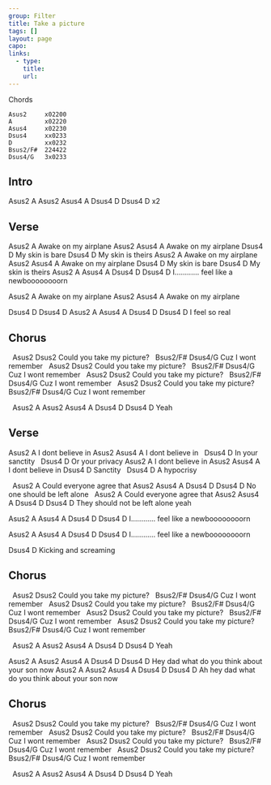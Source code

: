 ```yaml
---
group: Filter
title: Take a picture
tags: []
layout: page
capo: 
links: 
  - type: 
    title: 
    url: 
---
```


Chords
```chordpro
Asus2     x02200
A         x02220
Asus4     x02230
Dsus4     xx0233
D         xx0232
Bsus2/F#  224422
Dsus4/G   3x0233
```

## Intro

Asus2 A Asus2 Asus4 A Dsus4 D Dsus4 D x2

## Verse

 Asus2   A
Awake on my airplane
 Asus2   Asus4   A
Awake on my airplane
Dsus4   D
My skin is bare
Dsus4   D
My skin is theirs
 Asus2   A
Awake on my airplane
 Asus2   Asus4  A
Awake on my airplane
Dsus4   D
My skin is bare
Dsus4   D
My skin is theirs
Asus2   A     Asus4      A              Dsus4 D    Dsus4  D
I............ feel like a newboooooooorn

 Asus2   A
Awake on my airplane
 Asus2   Asus4  A
Awake on my airplane

Dsus4  D   Dsus4  D      Asus2 A Asus4 A Dsus4 D Dsus4  D
I          feel   so real

## Chorus

&nbsp; Asus2       Dsus2
Could you take my picture?
&nbsp; Bsus2/F#   Dsus4/G
Cuz I wont remember
&nbsp; Asus2      Dsus2
Could you take my picture?
&nbsp; Bsus2/F#   Dsus4/G
Cuz I wont remember
&nbsp; Asus2      Dsus2
Could you take my picture?
&nbsp; Bsus2/F#   Dsus4/G
Cuz I wont remember
&nbsp; Asus2      Dsus2
Could you take my picture?
&nbsp;   Bsus2/F#   Dsus4/G
Cuz I wont remember

&nbsp;      Asus2 A Asus2 Asus4 A Dsus4 D Dsus4 D
Yeah

## Verse

 Asus2   A
I dont believe in
 Asus2   Asus4  A
I dont believe in
&nbsp;  Dsus4  D
In your sanctity
&nbsp;  Dsus4    D
Or your privacy
 Asus2   A
I dont believe in
 Asus2   Asus4  A
I dont believe in
 Dsus4  D
Sanctity
&nbsp; Dsus4 D
A hypocrisy

&nbsp; Asus2        A
Could everyone agree that
Asus2  Asus4   A             Dsus4  D Dsus4 D
No one should be left alone
&nbsp; Asus2          A
Could everyone agree that
Asus2 Asus4   A         Dsus4  D Dsus4 D
They should not be left alone yeah

Asus2   A     Asus4      A              Dsus4 D    Dsus4  D
I............ feel like a newboooooooorn

Asus2   A     Asus4      A              Dsus4 D    Dsus4  D
I............ feel like a newboooooooorn

Dsus4        D
Kicking and screaming

## Chorus

&nbsp; Asus2       Dsus2
Could you take my picture?
&nbsp; Bsus2/F#   Dsus4/G
Cuz I wont remember
&nbsp; Asus2      Dsus2
Could you take my picture?
&nbsp; Bsus2/F#   Dsus4/G
Cuz I wont remember
&nbsp; Asus2      Dsus2
Could you take my picture?
&nbsp; Bsus2/F#   Dsus4/G
Cuz I wont remember
&nbsp; Asus2      Dsus2
Could you take my picture?
&nbsp; Bsus2/F#   Dsus4/G
Cuz I wont remember

&nbsp;      Asus2 A Asus2 Asus4 A Dsus4 D Dsus4 D
Yeah

Asus2    A     Asus2      Asus4        A         Dsus4 D Dsus4 D
Hey    dad what do you think about your son now
Asus2    A     Asus2      Asus4        A         Dsus4 D Dsus4 D
Ah hey    dad what do you think about your son now

## Chorus

&nbsp; Asus2       Dsus2
Could you take my picture?
&nbsp; Bsus2/F#   Dsus4/G
Cuz I wont remember
&nbsp; Asus2      Dsus2
Could you take my picture?
&nbsp; Bsus2/F#   Dsus4/G
Cuz I wont remember
&nbsp; Asus2      Dsus2
Could you take my picture?
&nbsp; Bsus2/F#   Dsus4/G
Cuz I wont remember
&nbsp; Asus2      Dsus2
Could you take my picture?
&nbsp;   Bsus2/F#   Dsus4/G
Cuz I wont remember

&nbsp;      Asus2 A Asus2 Asus4 A Dsus4 D Dsus4 D
Yeah

